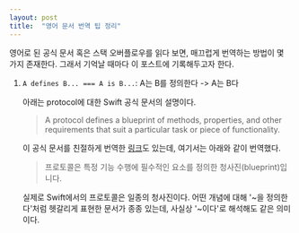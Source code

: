 ```yaml
---
layout: post
title:  "영어 문서 번역 팁 정리"
---
```


영어로 된 공식 문서 혹은 스택 오버플로우를 읽다 보면, 매끄럽게 번역하는 방법이 몇 가지 존재한다. 그래서 기억날 때마다 이 포스트에 기록해두고자 한다.

1. ```A defines B... === A is B...```: A는 B를 정의한다 -> A는 B다

    아래는 protocol에 대한 Swift 공식 문서의 설명이다.
    > A protocol defines a blueprint of methods, properties, and other requirements that suit a particular task or piece of functionality.

    이 공식 문서를 친절하게 번역한 [링크](https://jusung.gitbook.io/the-swift-language-guide/language-guide/21-protocols)도 있는데, 여기서는 아래와 같이 번역했다.

    > 프로토콜은 특정 기능 수행에 필수적인 요소를 정의한 청사진(blueprint)입니다.

    실제로 Swift에서의 프로토콜은 일종의 청사진이다. 어떤 개념에 대해 '~을 정의한다'처럼 헷갈리게 표현한 문서가 종종 있는데, 사실상 '~이다'로 해석해도 같은 의미이다.